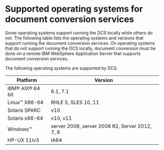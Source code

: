 # Supported operating systems for document conversion services

Some operating systems support running the DCS locally while others do not. The following table lists the operating systems and versions that support running the document conversion services. On operating systems that do not support running the DCS locally, document conversion must be done on a remote IBM WebSphere Application Server that supports document conversion services.

The following operating systems are supported by DCS.

|Platform|Version|
|--------|-------|
|IBM® AIX® 64 bit|6.1, 7.1|
|Linux™ X86-64|RHLE 5, SLES 10, 11|
|Solaris SPARC|v10|
|Solaris x86-64|v10, v11|
|Windows™|server 2008, server 2008 R2, Server 2012, 7, 8|
|HP-UX 11iv3|IA64|


